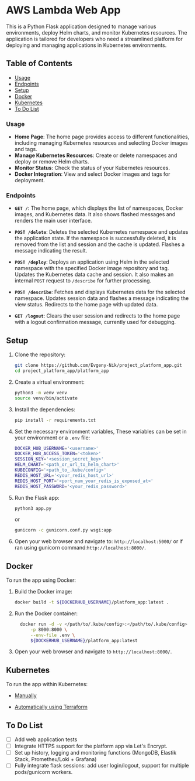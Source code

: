 # AWS Lambda Web App

This is a Python Flask application designed to manage various environments, deploy Helm charts, and monitor Kubernetes resources. The application is tailored for developers who need a streamlined platform for deploying and managing applications in Kubernetes environments.

## Table of Contents

- [Usage](#usage)
- [Endpoints](#endpoints)
- [Setup](#setup)
- [Docker](#docker)
- [Kubernetes](#kubernetes)
- [To Do List](#to-do-list)

### Usage

- **Home Page**: The home page provides access to different functionalities, including managing Kubernetes resources and selecting Docker images and tags.
- **Manage Kubernetes Resources**: Create or delete namespaces and deploy or remove Helm charts.
- **Monitor Status**: Check the status of your Kubernetes resources.
- **Docker Integration**: View and select Docker images and tags for deployment.

### Endpoints

- **`GET /`**: The home page, which displays the list of namespaces, Docker images, and Kubernetes data. It also shows flashed messages and renders the main user interface.
  
- **`POST /delete`**: Deletes the selected Kubernetes namespace and updates the application state. If the namespace is successfully deleted, it is removed from the list and session and the cache is updated. Flashes a message indicating the result.

- **`POST /deploy`**: Deploys an application using Helm in the selected namespace with the specified Docker image repository and tag. Updates the Kubernetes data cache and session. It also makes an internal `POST` request to `/describe` for further processing.

- **`POST /describe`**: Fetches and displays Kubernetes data for the selected namespace. Updates session data and flashes a message indicating the view status. Redirects to the home page with updated data.

- **`GET /logout`**: Clears the user session and redirects to the home page with a logout confirmation message, currently used for debugging.

## Setup

1. Clone the repository:
   ```sh
   git clone https://github.com/Evgeny-Nik/project_platform_app.git
   cd project_platform_app/platform_app
   ```

2. Create a virtual environment:
   ```sh
   python3 -m venv venv
   source venv/bin/activate
   ```

3. Install the dependencies:
   ```sh
   pip install -r requirements.txt
   ```

4. Set the necessary environment variables,
These variables can be set in your environment or a `.env` file:
   ```sh
   DOCKER_HUB_USERNAME='<username>'
   DOCKER_HUB_ACCESS_TOKEN='<token>'
   SESSION_KEY='<session_secret_key>'
   HELM_CHART='<path_or_url_to_helm_chart>'
   KUBECONFIG='<path_to_.kube/config>'
   REDIS_HOST_URL='<your_redis_host_url>'
   REDIS_HOST_PORT='<port_num_your_redis_is_exposed_at>'
   REDIS_HOST_PASSWORD='<your_redis_password>'
   ```

5. Run the Flask app:
   ```sh
   python3 app.py
   ```
   or
   ```sh
   gunicorn -c gunicorn.conf.py wsgi:app
   ```

6. Open your web browser and navigate to: `http://localhost:5000/` or if ran using gunicorn command:`http://localhost:8000/`.

## Docker

To run the app using Docker:

1. Build the Docker image:
   ```sh
   docker build -t ${DOCKERHUB_USERNAME}/platform_app:latest .
   ```

2. Run the Docker container:
   ```sh
     docker run -d -v </path/to/.kube/config>:</path/to/.kube/config> \
         -p 8000:8000 \
         --env-file .env \
         ${DOCKERHUB_USERNAME}/platform_app:latest
   ```

3. Open your web browser and navigate to `http://localhost:8000/`.

## Kubernetes

To run the app within Kubernetes:

- [Manually](../charts/README.md)

- [Automatically using Terraform](../tf_files/README.md)

## To Do List

- [ ] Add web application tests
- [ ] Integrate HTTPS support for the platform app via Let's Encrypt.
- [ ] Set up history, logging and monitoring functions (MongoDB, Elastik Stack, Prometheu/Loki + Grafana)
- [ ] Fully integrate flask sessions: add user login/logout, support for multiple pods/gunicorn workers.
